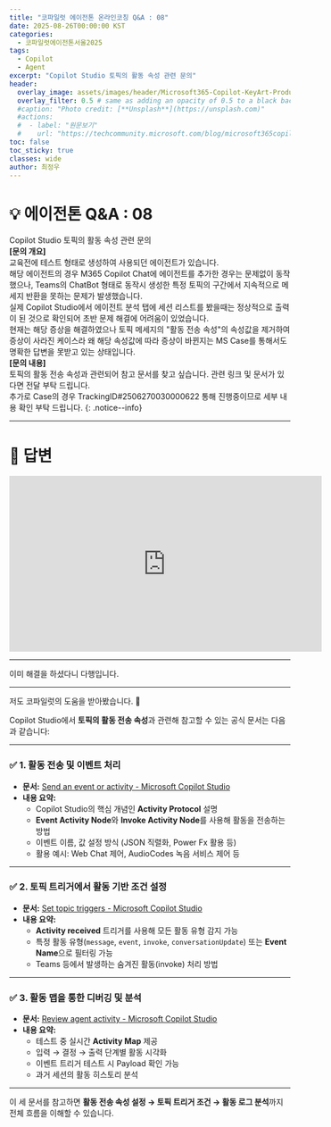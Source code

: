```yaml
---
title: "코파일럿 에이전톤 온라인코칭 Q&A : 08"
date: 2025-08-26T00:00:00 KST
categories:
  - 코파일럿에이전톤서울2025
tags:
  - Copilot
  - Agent
excerpt: "Copilot Studio 토픽의 활동 속성 관련 문의"
header:
  overlay_image: assets/images/header/Microsoft365-Copilot-KeyArt-Productivity-6K-01.png
  overlay_filter: 0.5 # same as adding an opacity of 0.5 to a black background
  #caption: "Photo credit: [**Unsplash**](https://unsplash.com)"
  #actions:
  #  - label: "원문보기"
  #    url: "https://techcommunity.microsoft.com/blog/microsoft365copilotblog/what%E2%80%99s-new-in-microsoft-365-copilot--july-2025/4438253"
toc: false
toc_sticky: true
classes: wide
author: 최정우
---
```


# 💡 에이전톤 Q&A : 08

Copilot Studio 토픽의 활동 속성 관련 문의  
**[문의 개요]**  
교육전에 테스트 형태로 생성하여 사용되던 에이전트가 있습니다.   
해당 에이전트의 경우 M365 Copilot Chat에 에이전트를 추가한 경우는 문제없이 동작했으나, Teams의 ChatBot 형태로 동작시 생성한 특정 토픽의 구간에서 지속적으로 메세지 반환을 못하는 문제가 발생했습니다.   
실제 Copilot Studio에서 에이전트 분석 탭에 세션 리스트를 봤을때는 정상적으로 출력이 된 것으로 확인되어 초반 문제 해결에 어려움이 있었습니다.   
현재는 해당 증상을 해결하였으나 토픽 메세지의 "활동 전송 속성"의 속성값을 제거하여 증상이 사라진 케이스라 왜 해당 속성값에 따라 증상이 바뀐지는 MS Case를 통해서도 명확한 답변을 못받고 있는 상태입니다.  
**[문의 내용]**  
토픽의 활동 전송 속성과 관련되어 참고 문서를 찾고 싶습니다. 관련 링크 및 문서가 있다면 전달 부탁 드립니다.   
추가로 Case의 경우 TrackingID#2506270030000622 통해 진행중이므로 세부 내용 확인 부탁 드립니다.
{: .notice--info}

---

# 📝 답변

<iframe width="560" height="315" src="https://www.youtube.com/embed/BQI4RJfyYeY?si=W7hAZ3Pb0Pl2-s2F&amp;start=287" title="YouTube video player" frameborder="0" allow="accelerometer; autoplay; clipboard-write; encrypted-media; gyroscope; picture-in-picture; web-share" referrerpolicy="strict-origin-when-cross-origin" allowfullscreen></iframe>

---

이미 해결을 하셨다니 다행입니다.

---

저도 코파일럿의 도움을 받아봤습니다. 🚨

Copilot Studio에서 **토픽의 활동 전송 속성**과 관련해 참고할 수 있는 공식 문서는 다음과 같습니다:

---

### ✅ 1. **활동 전송 및 이벤트 처리**
- **문서:** [Send an event or activity - Microsoft Copilot Studio](https://learn.microsoft.com/en-us/microsoft-copilot-studio/authoring-send-event-activities)
- **내용 요약:**  
  - Copilot Studio의 핵심 개념인 **Activity Protocol** 설명  
  - **Event Activity Node**와 **Invoke Activity Node**를 사용해 활동을 전송하는 방법  
  - 이벤트 이름, 값 설정 방식 (JSON 직렬화, Power Fx 활용 등)  
  - 활용 예시: Web Chat 제어, AudioCodes 녹음 서비스 제어 등  

---

### ✅ 2. **토픽 트리거에서 활동 기반 조건 설정**
- **문서:** [Set topic triggers - Microsoft Copilot Studio](https://learn.microsoft.com/en-us/microsoft-copilot-studio/authoring-triggers)
- **내용 요약:**  
  - **Activity received** 트리거를 사용해 모든 활동 유형 감지 가능  
  - 특정 활동 유형(`message`, `event`, `invoke`, `conversationUpdate`) 또는 **Event Name**으로 필터링 가능  
  - Teams 등에서 발생하는 숨겨진 활동(invoke) 처리 방법  

---

### ✅ 3. **활동 맵을 통한 디버깅 및 분석**
- **문서:** [Review agent activity - Microsoft Copilot Studio](https://learn.microsoft.com/en-us/microsoft-copilot-studio/authoring-review-activity)
- **내용 요약:**  
  - 테스트 중 실시간 **Activity Map** 제공  
  - 입력 → 결정 → 출력 단계별 활동 시각화  
  - 이벤트 트리거 테스트 시 Payload 확인 가능  
  - 과거 세션의 활동 히스토리 분석  

---

이 세 문서를 참고하면 **활동 전송 속성 설정 → 토픽 트리거 조건 → 활동 로그 분석**까지 전체 흐름을 이해할 수 있습니다.


